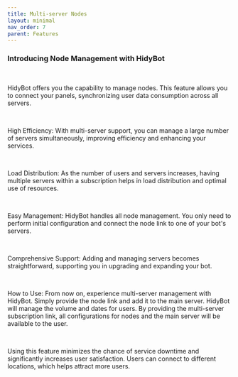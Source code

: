 ```yaml
---
title: Multi-server Nodes
layout: minimal
nav_order: 7
parent: Features
---
```


<head>
    <meta charset="utf-8">
    <link rel="stylesheet" href="https://b3h1z.github.io/HidyBot-Docs/assets/css/en-style.css">
</head>
<div>
<h3>Introducing Node Management with HidyBot</h3>
<br>
<p>HidyBot offers you the capability to manage nodes. This feature allows you to connect your panels, synchronizing user data consumption across all servers.</p>
<br>
<p>High Efficiency: With multi-server support, you can manage a large number of servers simultaneously, improving efficiency and enhancing your services.</p>
<br>
<p>Load Distribution: As the number of users and servers increases, having multiple servers within a subscription helps in load distribution and optimal use of resources.</p>
<br>
<p>Easy Management: HidyBot handles all node management. You only need to perform initial configuration and connect the node link to one of your bot's servers.</p>
<br>
<p>Comprehensive Support: Adding and managing servers becomes straightforward, supporting you in upgrading and expanding your bot.</p>
<br>
<p>How to Use: From now on, experience multi-server management with HidyBot. Simply provide the node link and add it to the main server. HidyBot will manage the volume and dates for users. By providing the multi-server subscription link, all configurations for nodes and the main server will be available to the user.</p>
<br>
<p>Using this feature minimizes the chance of service downtime and significantly increases user satisfaction. Users can connect to different locations, which helps attract more users.</p>
</div>